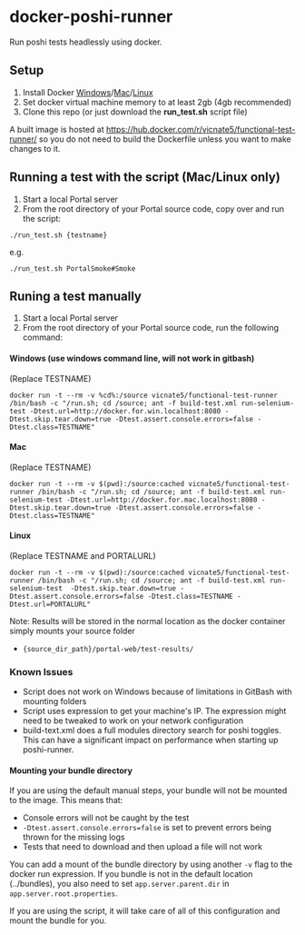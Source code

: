 # docker-poshi-runner
Run poshi tests headlessly using docker.

## Setup
1. Install Docker [Windows](https://docs.docker.com/windows)/[Mac](https://docs.docker.com/mac)/[Linux](https://docs.docker.com/linux)
2. Set docker virtual machine memory to at least 2gb (4gb recommended)
3. Clone this repo (or just download the **run_test.sh** script file)

A built image is hosted at https://hub.docker.com/r/vicnate5/functional-test-runner/ so you do not need to build the Dockerfile unless you want to make changes to it.

## Running a test with the script (Mac/Linux only)

1. Start a local Portal server
2. From the root directory of your Portal source code, copy over and run the script:
```
./run_test.sh {testname}
```
e.g.
```
./run_test.sh PortalSmoke#Smoke
```

## Runing a test manually
1. Start a local Portal server
4. From the root directory of your Portal source code, run the following command:

#### Windows (use windows command line, will not work in gitbash)<br />
(Replace TESTNAME)
```
docker run -t --rm -v %cd%:/source vicnate5/functional-test-runner /bin/bash -c "/run.sh; cd /source; ant -f build-test.xml run-selenium-test -Dtest.url=http://docker.for.win.localhost:8080 -Dtest.skip.tear.down=true -Dtest.assert.console.errors=false -Dtest.class=TESTNAME"
```

#### Mac
(Replace TESTNAME)
```
docker run -t --rm -v $(pwd):/source:cached vicnate5/functional-test-runner /bin/bash -c "/run.sh; cd /source; ant -f build-test.xml run-selenium-test -Dtest.url=http://docker.for.mac.localhost:8080 -Dtest.skip.tear.down=true -Dtest.assert.console.errors=false -Dtest.class=TESTNAME"
```

#### Linux
(Replace TESTNAME and PORTALURL)
```
docker run -t --rm -v $(pwd):/source:cached vicnate5/functional-test-runner /bin/bash -c "/run.sh; cd /source; ant -f build-test.xml run-selenium-test  -Dtest.skip.tear.down=true -Dtest.assert.console.errors=false -Dtest.class=TESTNAME -Dtest.url=PORTALURL"
```


Note: Results will be stored in the normal location as the docker container simply mounts your source folder
* `{source_dir_path}/portal-web/test-results/`


### Known Issues

* Script does not work on Windows because of limitations in GitBash with mounting folders
* Script uses expression to get your machine's IP. The expression might need to be tweaked to work on your network configuration
* build-text.xml does a full modules directory search for poshi toggles. This can have a significant impact on performance when starting up poshi-runner.

#### Mounting your bundle directory
If you are using the default manual steps, your bundle will not be mounted to the image. This means that:
* Console errors will not be caught by the test
* `-Dtest.assert.console.errors=false` is set to prevent errors being thrown for the missing logs
* Tests that need to download and then upload a file will not work

You can add a mount of the bundle directory by using another `-v` flag to the docker run expression. If you bundle is not in the default location (../bundles), you also need to set `app.server.parent.dir` in `app.server.root.properties`.

If you are using the script, it will take care of all of this configuration and mount the bundle for you.
